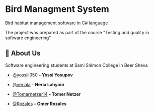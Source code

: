 # Bird Managment System

Bird habitat management software in C# language

The project was prepared as part of the course "Testing and quality in software engineering"



## 🚀 About Us
Software engineering students at Sami Shimon College in Beer Sheva

- [@yossiii050](https://github.com/yossiii050) **- Yossi Yosupov**

- [@neriala](https://github.com/neriala) **- Neria Lahyani**

- [@Tomernetzer14](https://github.com/Tomernetzer14) **- Tomer Netzer**

- [@Rozales](https://github.com/Rozales) **- Omer Rozales**
